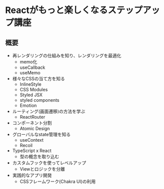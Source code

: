 # Reactがもっと楽しくなるステップアップ講座

## 概要

- 再レンダリングの仕組みを知り、レンダリングを最適化
  - memo化
  - useCallback
  - useMemo
- 様々なCSSの当て方を知る
  - InlineStyle
  - CSS Modules
  - Styled JSX
  - styled components
  - Emotion
- ルーティング(画面遷移)の方法を学ぶ
  - ReactRouter
- コンポーネント分割
  - Atomic Design
- グローバルなstate管理を知る
  - useContext
  - Recoil
- TypeScript x React
  - 型の概念を取り込む
- カスタムフックを使ってレベルアップ
  - Viewとロジックを分離
- 実践的なアプリ開発
  - CSSフレームワーク(Chakra UI)の利用